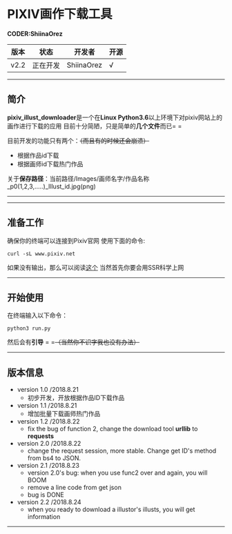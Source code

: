 # PIXIV画作下载工具
**CODER:ShiinaOrez**

|版本|状态|开发者|开源|
|----|----|----|---|
|v2.2|正在开发|ShiinaOrez|√|

-----
## 简介
**pixiv_illust_downloader**是一个在**Linux Python3.6**以上环境下对pixiv网站上的画作进行下载的应用
目前十分简陋，只是简单的**几个文件**而已= =

目前开发的功能只有两个：~~（而且有的时候还会崩溃）~~
+ 根据作品id下载
+ 根据画师id下载热门作品

关于**保存路径**：当前路径/Images/画师名字/作品名称_p0(1,2,3,.....)_Illust_id.jpg(png)

-----

-----
## 准备工作
确保你的终端可以连接到Pixiv官网
使用下面的命令:

	curl -sL www.pixiv.net

如果没有输出，那么可以阅读[这个](https://samzong.me/2017/11/17/howto-use-ssr-on-linux-terminal/)
当然首先你要会用SSR科学上网

-----
## 开始使用
在终端输入以下命令：

	python3 run.py

然后会有**引导** = =~~（当然你不识字我也没有办法）~~

-----
## 版本信息

+ version 1.0   /2018.8.21
	+ 初步开发，开放根据作品ID下载作品
+ version 1.1   /2018.8.21
	+ 增加批量下载画师热门作品
+ version 1.2   /2018.8.22
	+ fix the bug of function 2, change the download tool **urllib** to **requests**
+ version 2.0   /2018.8.22
	+ change the request session, more stable. Change get ID's method from bs4 to JSON.
+ version 2.1   /2018.8.23
	+ version 2.0's bug: when you use func2 over and again, you will BOOM
	+ remove a line code from get json
	+ bug is DONE 
+ version 2.2   /2018.8.24
	+ when you ready to download a illustor's illusts, you will get information

-----
